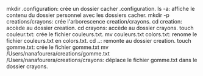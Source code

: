 mkdir .configuration: crée un dossier cacher .configuration.
ls -a: affiche le contenu du dossier personnel avec les dossiers cacher.
mkdir -p creations/crayons: crée l'arborescence creation/crayons.
cd creation: accède au dossier creation.
cd crayons: accède au dossier crayons.
touch couleur.txt: crée le fichier couleurs.txt.
mv couleurs.txt colors.txt: renome le fichier couleurs.txt en colors.txt.
cd ..: remonte au dossier creation.
touch gomme.txt: crée le fichier gomme.txt
mv /Users/nanafourera/creations/gomme.txt /Users/nanafourera/creations/crayons: déplace le fichier gomme.txt dans le dossier crayons.
 
